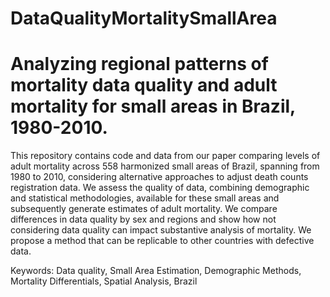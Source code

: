 # DataQualityMortalitySmallArea
# Analyzing regional patterns of mortality data quality and adult mortality for small areas in Brazil, 1980-2010.


This repository contains code and data from our paper comparing levels of adult mortality across 558 harmonized small areas of Brazil, spanning from 1980 to 2010, considering alternative approaches to adjust death counts registration data. We assess the quality of data, combining demographic and statistical methodologies, available for these small areas and subsequently generate estimates of adult mortality. We compare differences in data quality by sex and regions and show how not considering data quality can impact substantive analysis of mortality. We propose a method that can be replicable to other countries with defective data. 

Keywords: Data quality, Small Area Estimation, Demographic Methods, Mortality Differentials, Spatial Analysis, Brazil
